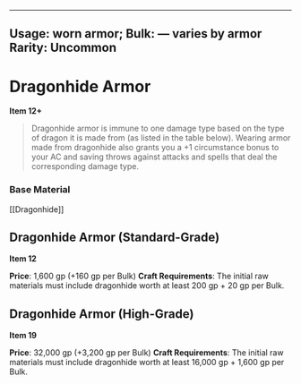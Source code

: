 
---
Usage: worn armor;
Bulk: — varies by armor
Rarity: Uncommon
---

# Dragonhide Armor

**Item 12+**

> Dragonhide armor is immune to one damage type based on the type of dragon it is made from (as listed in the table below). Wearing armor made from dragonhide also grants you a +1 circumstance bonus to your AC and saving throws against attacks and spells that deal the corresponding damage type.

### Base Material

[[Dragonhide]]


## Dragonhide Armor (Standard-Grade)

**Item 12**

 

**Price**: 1,600 gp (+160 gp per Bulk)
**Craft Requirements**: The initial raw materials must include dragonhide worth at least 200 gp + 20 gp per Bulk.


## Dragonhide Armor (High-Grade)

**Item 19**

 

**Price**: 32,000 gp (+3,200 gp per Bulk)
**Craft Requirements**: The initial raw materials must include dragonhide worth at least 16,000 gp + 1,600 gp per Bulk.

